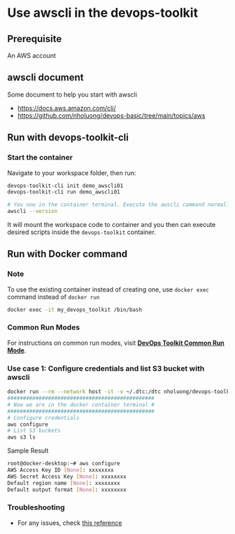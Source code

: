 # Use awscli in the devops-toolkit

## Prerequisite

An AWS account

## awscli document

Some document to help you start with awscli

- <https://docs.aws.amazon.com/cli/>
- <https://github.com/nholuong/devops-basic/tree/main/topics/aws>


## Run with devops-toolkit-cli

### Start the container

Navigate to your workspace folder, then run:

```bash
devops-toolkit-cli init demo_awscli01
devops-toolkit-cli run demo_awscli01

# You now in the container terminal. Execute the awscli command normally
awscli --version
```

It will mount the workspace code to container and you then can execute desired scripts inside the `devops-toolkit` container.

## Run with Docker command

### Note

To use the existing container instead of creating one, use `docker exec` command instead of `docker run`

```bash
docker exec -it my_devops_toolkit /bin/bash
```

### Common Run Modes

For instructions on common run modes, visit [**DevOps Toolkit Common Run Mode**](../usage/run_mode.md).

### Use case 1: Configure credentials and list S3 bucket with awscli

```bash
docker run --rm --network host -it -v ~/.dtc:/dtc nholuong/devops-toolkit:latest
###############################################
# Now we are in the docker container terminal #
###############################################
# Configure credentials
aws configure
# List S3 buckets
aws s3 ls
```

Sample Result

```bash
root@docker-desktop:~# aws configure
AWS Access Key ID [None]: xxxxxxxx
AWS Secret Access Key [None]: xxxxxxxx
Default region name [None]: xxxxxxxx
Default output format [None]: xxxxxxxx
```

### Troubleshooting

- For any issues, check [this reference](../troubleshooting/TROUBLESHOOTING.md)

